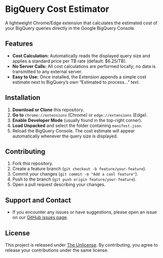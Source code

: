 # BigQuery Cost Estimator

A lightweight Chrome/Edge extension that calculates the estimated cost of your BigQuery queries directly in the Google BigQuery Console.

## Features

- **Cost Calculation:** Automatically reads the displayed query size and applies a standard price per TB rate (default: \$6.25/TB).
- **No Server Calls:** All cost calculations are performed locally; no data is transmitted to any external server.
- **Easy to Use:** Once installed, the Extension appends a simple cost estimate next to BigQuery’s own “Estimated to process…” text.

## Installation

1. **Download or Clone** this repository.
2. **Go to** `chrome://extensions` (Chrome) or `edge://extensions` (Edge).
3. **Enable** **Developer Mode** (usually found in the top-right corner).
4. **Load Unpacked** and select the folder containing `manifest.json`.
5. Reload the BigQuery Console. The cost estimate will appear automatically whenever the query size is displayed.

## Contributing

1. Fork this repository.
2. Create a feature branch (`git checkout -b feature/your-feature`).
3. Commit your changes (`git commit -m "Add a cool feature"`).
4. Push to the branch (`git push origin feature/your-feature`).
5. Open a pull request describing your changes.

## Support and Contact

- If you encounter any issues or have suggestions, please open an issue on our [GitHub issues page](#).

## License

This project is released under [The Unlicense](https://unlicense.org/). By contributing, you agree to release your contributions under the same license.
